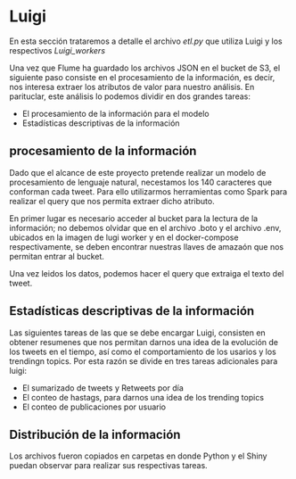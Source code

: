 
# Luigi

En esta sección trataremos a detalle el archivo *etl.py* que utiliza Luigi y los respectivos *Luigi_workers*

Una vez que Flume ha guardado los archivos JSON en el bucket de S3, el siguiente paso consiste en el procesamiento de la información, es decir, nos interesa extraer los atributos de valor para nuestro análisis. En parituclar, este análisis lo podemos dividir en dos grandes tareas:

* El procesamiento de la información para el modelo
* Estadísticas descriptivas de la información


## procesamiento de la información

Dado que el alcance de este proyecto pretende realizar un modelo de procesamiento de lenguaje natural, necestamos los 140 caracteres que conforman cada tweet. Para ello utilizarmos herramientas como Spark para realizar el query que nos permita extraer dicho atributo.

En primer lugar es necesario acceder al bucket para la lectura de la información; no debemos olvidar que en el archivo .boto y el archivo .env, ubicados en la imagen de lugi worker y en el docker-compose respectivamente, se deben encontrar nuestras llaves de amazaón que nos permitan entrar al bucket.

Una vez leidos los datos, podemos hacer el query que extraiga el texto del tweet.

## Estadísticas descriptivas de la información

Las siguientes tareas de las que se debe encargar Luigi, consisten en obtener resumenes que nos permitan darnos una idea de la evolución de los tweets en el tiempo, así como el comportamiento de los usarios y los trendingn topics. Por esta razón se divide en tres tareas adicionales para luigi:

* El sumarizado de tweets y Retweets por día
* El conteo de hastags, para darnos una idea de los trending topics
* El conteo de publicaciones por usuario

## Distribución de la información

Los archivos fueron copiados en carpetas en donde Python y el Shiny puedan observar para realizar sus respectivas tareas.
